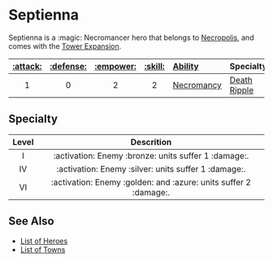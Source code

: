 # Septienna

Septienna is a :magic: Necromancer hero that belongs to [Necropolis](../towns/necropolis.md), and comes with the [Tower Expansion](../content.md).

| [:attack:](../statistics/attack.md) | [:defense:](../statistics/defense.md) | [:empower:](../statistics/power.md) | [:skill:](../statistics/knowledge.md) | [Ability](../abilities.md) | Specialty |
| :---: | :---: | :---: | :---: | :--- | :--- |
| 1 | 0 | 2 | 2 | [Necromancy](../abilities/necromancy.md) | [Death Ripple](#specialty) |


## Specialty

| Level | Descrition |
| :---: | :---: |
| Ⅰ | :activation: Enemy :bronze: units suffer 1 :damage:. |
| Ⅳ | :activation: Enemy :silver: units suffer 1 :damage:. |
| Ⅵ | :activation: Enemy :golden: and :azure: units suffer 2 :damage:. |


## See Also

- [List of Heroes](../heroes.md)
- [List of Towns](../towns.md)